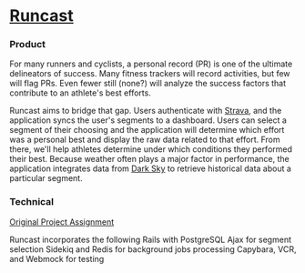 # [Runcast](http://runcast.herokuapp.com)

### Product

For many runners and cyclists, a personal record (PR) is one of the ultimate delineators of success. Many fitness trackers will record activities, but few will flag PRs. Even fewer still (none?) will analyze the success factors that contribute to an athlete's best efforts.

Runcast aims to bridge that gap. Users authenticate with [Strava](https://www.strava.com), and the application syncs the user's segments to a dashboard. Users can select a segment of their choosing and the application will determine which effort was a personal best and display the raw data related to that effort. From there, we'll help athletes determine under which conditions they performed their best. Because weather often plays a major factor in performance, the application integrates data from [Dark Sky](https://developer.forecast.io/) to retrieve historical data about a particular segment.

### Technical
[Original Project Assignment](https://github.com/turingschool/lesson_plans/blob/master/ruby_03-professional_rails_applications/self_directed_project.md)

Runcast incorporates the following
Rails with PostgreSQL
Ajax for segment selection
Sidekiq and Redis for background jobs processing
Capybara, VCR, and Webmock for testing
